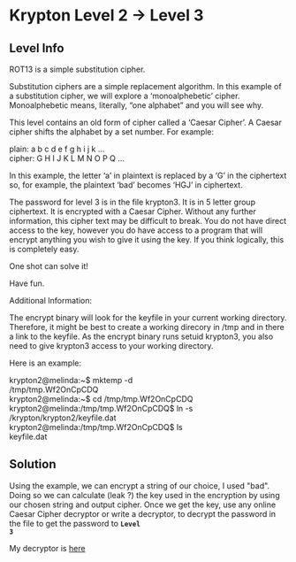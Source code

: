 # Krypton Level 2 → Level 3


## Level Info
ROT13 is a simple substitution cipher.

Substitution ciphers are a simple replacement algorithm. In this example of a substitution cipher, we will explore a ‘monoalphebetic’ cipher. Monoalphebetic means, literally, “one alphabet” and you will see why.

This level contains an old form of cipher called a ‘Caesar Cipher’. A Caesar cipher shifts the alphabet by a set number. For example:

plain:  a b c d e f g h i j k ... <br>
cipher: G H I J K L M N O P Q ...

In this example, the letter ‘a’ in plaintext is replaced by a ‘G’ in the ciphertext so, for example, the plaintext ‘bad’ becomes ‘HGJ’ in ciphertext.

The password for level 3 is in the file krypton3. It is in 5 letter group ciphertext. It is encrypted with a Caesar Cipher. Without any further information, this cipher text may be difficult to break. You do not have direct access to the key, however you do have access to a program that will encrypt anything you wish to give it using the key. If you think logically, this is completely easy.

One shot can solve it!

Have fun.

Additional Information:

The encrypt binary will look for the keyfile in your current working directory. Therefore, it might be best to create a working direcory in /tmp and in there a link to the keyfile. As the encrypt binary runs setuid krypton3, you also need to give krypton3 access to your working directory.

Here is an example:

krypton2@melinda:~$ mktemp -d <br>
/tmp/tmp.Wf2OnCpCDQ <br>
krypton2@melinda:~$ cd /tmp/tmp.Wf2OnCpCDQ <br>
krypton2@melinda:/tmp/tmp.Wf2OnCpCDQ$ ln -s /krypton/krypton2/keyfile.dat <br>
krypton2@melinda:/tmp/tmp.Wf2OnCpCDQ$ ls <br>
keyfile.dat <br>


## Solution
Using the example, we can encrypt a string of our choice, I used "bad".
Doing so we can calculate (leak ?) the key used in the encryption by using our chosen string and output cipher.
Once we get the key, use any online Caesar Cipher decryptor or write a decryptor, to decrypt the password in the file to get the password to <code>**Level 3**</code>


My decryptor is [here](https://github.com/RitamDey/My-Simple-Programs/blob/master/CTF/Krypton/krypton2.py)
